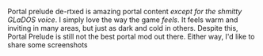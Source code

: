 Portal prelude de-rtxed is amazing portal content _except for the shmitty GLaDOS voice_.
I simply love the way the game _feels_. It feels warm and inviting in many areas, but just as dark and cold
in others. Despite this, Portal Prelude is still not the best portal mod out there. Either way, I'd like
to share some screenshots
<br>
[](assets/images/prelude1.jpeg)
<br>
[](assets/images/prelude2.jpeg)
<br>
[](assets/images/prelude3.jpeg)
<br>
